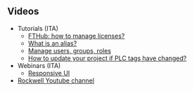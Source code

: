## Videos

- Tutorials (ITA)
  - [FTHub: how to manage licenses?](https://www.youtube.com/watch?v=9mrr5zXu52o&ab_channel=ASEMS.r.l.)
  - [What is an alias?](https://youtu.be/BoWB3jcCFg8)
  - [Manage users, groups, roles](https://youtu.be/Ccd0YVDYj4k)
  - [How to update your project if PLC tags have changed?](https://youtu.be/BrhrQNulqSM)
- Webinars (ITA)
  - [Responsive UI](https://www.youtube.com/watch?v=1fI2JVNK3qY&ab_channel=ASEMS.r.l.)
- [Rockwell Youtube channel](https://www.youtube.com/playlist?list=PL3K_BigUXJ1M1-JpRiwIIhzJUbhwtK3yy)